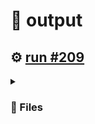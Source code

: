 # 📝  output 

## ⚙️ [run #209](https://github.com/jwenerd/ytm-dl/actions/runs/7642455172)

<details>

<summary>

### 📁 Files

</summary>

|                                                                       |lines|size|bytes |
|-----------------------------------------------------------------------|-----|----|------|
|[`output/library_subscriptions.csv` ](output/library_subscriptions.csv)|67   |4.0K|2635  |
|[`output/library_songs.csv` ](output/library_songs.csv)                |2797 |236K|240100|
|[`output/library_artists.csv` ](output/library_artists.csv)            |2007 |92K |90954 |
|[`output/library_albums.csv` ](output/library_albums.csv)              |936  |64K |65403 |
|[`output/history.csv` ](output/history.csv)                            |1267 |124K|125762|
|[`output/liked_songs.csv` ](output/liked_songs.csv)                    |1426 |124K|123881|

</details>
